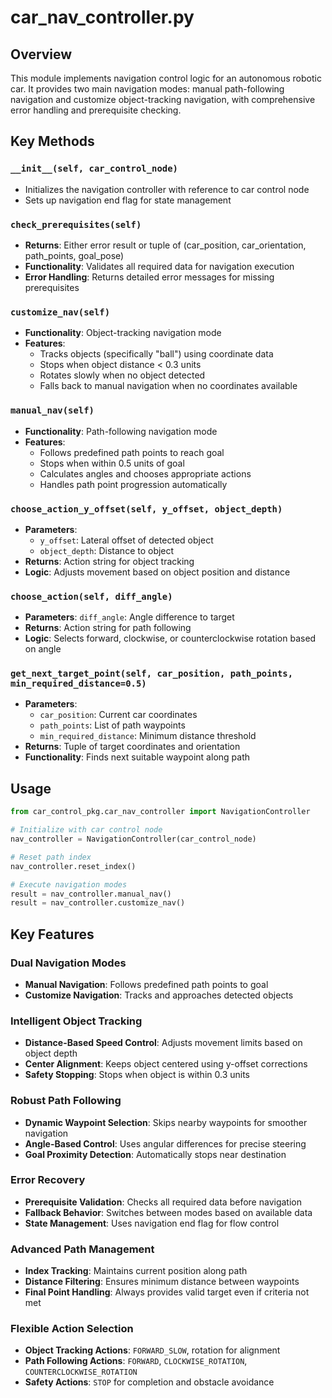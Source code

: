 # car_nav_controller.py

## Overview
This module implements navigation control logic for an autonomous robotic car. It provides two main navigation modes: manual path-following navigation and customize object-tracking navigation, with comprehensive error handling and prerequisite checking.

## Key Methods

### `__init__(self, car_control_node)`
- Initializes the navigation controller with reference to car control node
- Sets up navigation end flag for state management

### `check_prerequisites(self)`
- **Returns**: Either error result or tuple of (car_position, car_orientation, path_points, goal_pose)
- **Functionality**: Validates all required data for navigation execution
- **Error Handling**: Returns detailed error messages for missing prerequisites

### `customize_nav(self)`
- **Functionality**: Object-tracking navigation mode
- **Features**:
  - Tracks objects (specifically "ball") using coordinate data
  - Stops when object distance < 0.3 units
  - Rotates slowly when no object detected
  - Falls back to manual navigation when no coordinates available

### `manual_nav(self)`
- **Functionality**: Path-following navigation mode
- **Features**:
  - Follows predefined path points to reach goal
  - Stops when within 0.5 units of goal
  - Calculates angles and chooses appropriate actions
  - Handles path point progression automatically

### `choose_action_y_offset(self, y_offset, object_depth)`
- **Parameters**: 
  - `y_offset`: Lateral offset of detected object
  - `object_depth`: Distance to object
- **Returns**: Action string for object tracking
- **Logic**: Adjusts movement based on object position and distance

### `choose_action(self, diff_angle)`
- **Parameters**: `diff_angle`: Angle difference to target
- **Returns**: Action string for path following
- **Logic**: Selects forward, clockwise, or counterclockwise rotation based on angle

### `get_next_target_point(self, car_position, path_points, min_required_distance=0.5)`
- **Parameters**:
  - `car_position`: Current car coordinates
  - `path_points`: List of path waypoints
  - `min_required_distance`: Minimum distance threshold
- **Returns**: Tuple of target coordinates and orientation
- **Functionality**: Finds next suitable waypoint along path

## Usage
```python
from car_control_pkg.car_nav_controller import NavigationController

# Initialize with car control node
nav_controller = NavigationController(car_control_node)

# Reset path index
nav_controller.reset_index()

# Execute navigation modes
result = nav_controller.manual_nav()
result = nav_controller.customize_nav()
```

## Key Features

### Dual Navigation Modes
- **Manual Navigation**: Follows predefined path points to goal
- **Customize Navigation**: Tracks and approaches detected objects

### Intelligent Object Tracking
- **Distance-Based Speed Control**: Adjusts movement limits based on object depth
- **Center Alignment**: Keeps object centered using y-offset corrections
- **Safety Stopping**: Stops when object is within 0.3 units

### Robust Path Following
- **Dynamic Waypoint Selection**: Skips nearby waypoints for smoother navigation
- **Angle-Based Control**: Uses angular differences for precise steering
- **Goal Proximity Detection**: Automatically stops near destination

### Error Recovery
- **Prerequisite Validation**: Checks all required data before navigation
- **Fallback Behavior**: Switches between modes based on available data
- **State Management**: Uses navigation end flag for flow control

### Advanced Path Management
- **Index Tracking**: Maintains current position along path
- **Distance Filtering**: Ensures minimum distance between waypoints
- **Final Point Handling**: Always provides valid target even if criteria not met

### Flexible Action Selection
- **Object Tracking Actions**: `FORWARD_SLOW`, rotation for alignment
- **Path Following Actions**: `FORWARD`, `CLOCKWISE_ROTATION`, `COUNTERCLOCKWISE_ROTATION`
- **Safety Actions**: `STOP` for completion and obstacle avoidance
